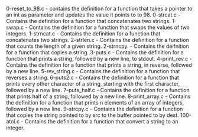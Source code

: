 0-reset_to_98.c - contains the definition for a function that takes a pointer to an int as parameter and updates the value it points to to 98.
0-strcat.c - Contains the definition for a function that concatenates two strings.
1-swap.c - Contains the definition for a function that swaps the values of two integers.
1-strncat.c - Contains the definition for a function that concatenates two strings.
2-strlen.c - Contains the definition for a function that counts the length of a given string.
2-strncpy. - Contains the deifnition for a function that copies a string.
3-puts.c - Contains the definition for a function that prints a string, followed by a new line, to stdout.
4-print_rev.c - Contains the definition for a function that prints a string, in reverse, followed by a new line.
5-rev_string.c - Contains the definition for a function that reverses a string.
6-puts2.c - Contains the definition for a function that prints every other character of a string, starting with the first character, followed by a new line.
7-puts_half.c - Contains the definition for a function that prints half of a string, followed by a new line.
8-print_array.c - Contains the definition for a function that prints n elements of an array of integers, followed by a new line.
9-strcpy.c - Contains the definition for a function  that copies the string pointed to by src to the buffer pointed to by dest.
100-atoi.c - Contains the definition for a function that convert a string to an integer.

